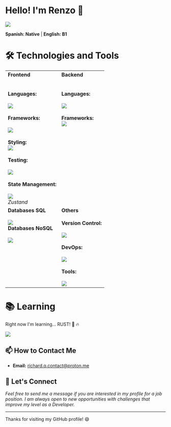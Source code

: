 # Hello! I'm Renzo 👋
![](https://komarev.com/ghpvc/?username=renzott&color=blue)

**Spanish: Native** | **English: B1**

# 🛠️ Technologies and Tools

<table style="width: 80%;">
  <tr> 
    <td style="vertical-align: top;">
      <strong>Frontend</strong><br><br><br>
      <strong>Languages:</strong><br><br>
      <img src="https://skillicons.dev/icons?i=javascript,typescript,html,css"><br><br>
      <strong>Frameworks:</strong><br><br>
      <img src="https://skillicons.dev/icons?i=react,next,angular"><br><br>
      <strong>Styling:</strong><br>
      <img src="https://skillicons.dev/icons?i=tailwindcss,materialui"><br><br>
      <strong>Testing:</strong><br><br>
      <img src="https://skillicons.dev/icons?i=jest"><br><br>
      <strong>State Management:</strong><br><br>
      <img src="https://skillicons.dev/icons?i=redux"><br><em>Zustand</em>
    </td>
    <td style="vertical-align: top;">
      <strong>Backend</strong><br><br><br>
      <strong>Languages:</strong><br><br>
      <img src="https://skillicons.dev/icons?i=javascript,typescript,python,java"><br><br>
      <strong>Frameworks:</strong><br>
      <img src="https://skillicons.dev/icons?i=express,dotnet,spring">
    </td>
  </tr>
  <tr>
    <td style="vertical-align: top;">
      <strong>Databases SQL</strong><br><br>
      <img src="https://skillicons.dev/icons?i=postgresql,mysql"><br>
      <strong>Databases NoSQL</strong><br><br>
      <img src="https://skillicons.dev/icons?i=mongodb,sqlite,firebase,dynamodb">
    </td>
    <td style="vertical-align: top;">
      <strong>Others</strong><br><br>
      <strong>Version Control:</strong><br><br>
      <img src="https://skillicons.dev/icons?i=git,github,gitlab"><br><br>
      <strong>DevOps:</strong><br><br>
      <img src="https://skillicons.dev/icons?i=docker,jenkins,githubactions"><br><br>
      <strong>Tools:</strong><br><br>
      <img src="https://skillicons.dev/icons?i=vscode,idea,postman">
    </td>
  </tr>
</table>




# 📚 Learning

Right now I'm learning... RUST! 🦀 🔥

![](https://skillicons.dev/icons?i=rust)


## 📫 How to Contact Me

- **Email:** [richard.q.contact@proton.me](mailto:richard.q.contact@proton.me)

## 🤝 Let's Connect

_Feel free to send me a message if you are interested in my profile for a job position. I am always open to new opportunities with challenges that improve my level as a Developer._

---

Thanks for visiting my GitHub profile! 😄
